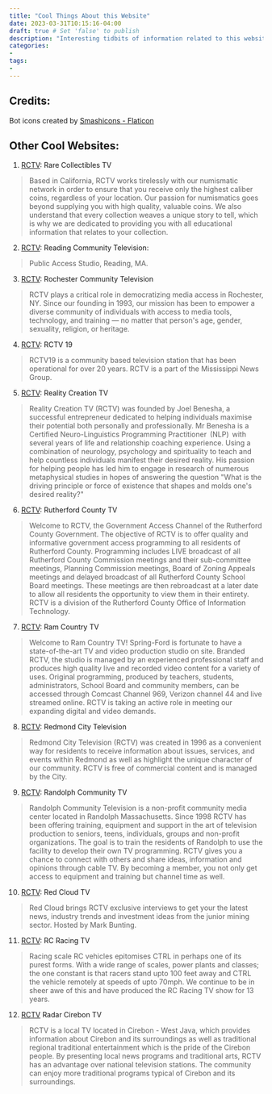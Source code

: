 ```yaml
---
title: "Cool Things About this Website"
date: 2023-03-31T10:15:16-04:00
draft: true # Set 'false' to publish
description: "Interesting tidbits of information related to this website that don't fit anywhere else."
categories:
-
tags:
- 
---
```


## Credits:

Bot icons created by [Smashicons - Flaticon](https://www.flaticon.com/free-icons/bot)

## Other Cool Websites:

1. [RCTV](https://www.rarecollectiblestv.com): Rare Collectibles TV

> Based in California, RCTV works tirelessly with our numismatic network in order to ensure that you receive only the highest caliber coins, regardless of your location. Our passion for numismatics goes beyond supplying you with high quality, valuable coins. We also understand that every collection weaves a unique story to tell, which is why we are dedicated to providing you with all educational information that relates to your collection.

2. [RCTV](https://www.rctv.org): Reading Community Television:

> Public Access Studio, Reading, MA.

3. [RCTV](https://www.rctvmediacenter.org/): Rochester Community Television

> RCTV plays a critical role in democratizing media access in Rochester, NY. Since our founding in 1993, our mission has been to empower a diverse community of individuals with access to media tools, technology, and training — no matter that person's age, gender, sexuality, religion, or heritage.

4. [RCTV](https://rctv19.com/): RCTV 19

> RCTV19 is a community based television station that has been operational for over 20 years. RCTV is a part of the Mississippi News Group.

5. [RCTV](https://www.realitycreationtv.com/): Reality Creation TV

> Reality Creation TV (RCTV) was founded by Joel Benesha, a successful entrepreneur dedicated to helping individuals maximise their potential both personally and professionally. Mr Benesha is a Certified Neuro-Linguistics Programming Practitioner  (NLP)  with several years of life and relationship coaching experience. Using a combination of neurology, psychology and spirituality to teach and help countless individuals manifest their desired reality. His passion for helping people has led him to engage in research of numerous metaphysical studies in hopes of answering the question "What is the driving principle or force of existence that shapes and molds one's desired reality?"

6. [RCTV](https://rutherfordcountytn.gov/rctv/): Rutherford County TV

> Welcome to RCTV, the Government Access Channel of the Rutherford County Government. The objective of RCTV is to offer quality and informative government access programming to all residents of Rutherford County. Programming includes LIVE broadcast of all Rutherford County Commission meetings and their sub-committee meetings, Planning Commission meetings, Board of Zoning Appeals meetings and delayed broadcast of all Rutherford County School Board meetings. These meetings are then rebroadcast at a later date to allow all residents the opportunity to view them in their entirety. RCTV is a division of the Rutherford County Office of Information Technology.

7. [RCTV](https://www.spring-ford.net/news-media/rctv): Ram Country TV

> Welcome to Ram Country TV! Spring-Ford is fortunate to have a state-of-the-art TV and video production studio on site. Branded RCTV, the studio is managed by an experienced professional staff and produces high quality live and recorded video content for a variety of uses. Original programming, produced by teachers, students, administrators, School Board and community members, can be accessed through Comcast Channel 969, Verizon channel 44 and live streamed online. RCTV is taking an active role in meeting our expanding digital and video demands.

8. [RCTV](https://www.redmond.gov/200/Redmond-City-Television): Redmond City Television

> Redmond City Television (RCTV) was created in 1996 as a convenient way for residents to receive information about issues, services, and events within Redmond as well as highlight the unique character of our community. RCTV is free of commercial content and is managed by the City.

9. [RCTV](http://randolphcommunitytv.com/): Randolph Community TV

> Randolph Community Television is a non-profit community media center located in Randolph Massachusetts. Since 1998 RCTV has been offering training, equipment and support in the art of television production to seniors, teens, individuals, groups and non-profit organizations. The goal is to train the residents of Randolph to use the facility to develop their own TV programming. RCTV gives you a chance to connect with others and share ideas, information and opinions through cable TV. By becoming a member, you not only get access to equipment and training but channel time as well.

10. [RCTV](https://podcasts.apple.com/us/podcast/rctv-in-conversation-podcast/id1655908909): Red Cloud TV

> Red Cloud brings RCTV exclusive interviews to get your the latest news, industry trends and investment ideas from the junior mining sector. Hosted by Mark Bunting.

11. [RCTV](http://ctrlsport.com/rc-racing-tv/): RC Racing TV

> Racing scale RC vehicles epitomises CTRL in perhaps one of its purest forms. With a wide range of scales, power plants and classes; the one constant is that racers stand upto 100 feet away and CTRL the vehicle remotely at speeds of upto 70mph. We continue to be in sheer awe of this and have produced the RC Racing TV show for 13 years.

12. [RCTV](https://www.radarcirebon.tv/) Radar Cirebon TV

> RCTV is a local TV located in Cirebon - West Java, which provides information about Cirebon and its surroundings as well as traditional regional traditional entertainment which is the pride of the Cirebon people. By presenting local news programs and traditional arts, RCTV has an advantage over national television stations. The community can enjoy more traditional programs typical of Cirebon and its surroundings.

